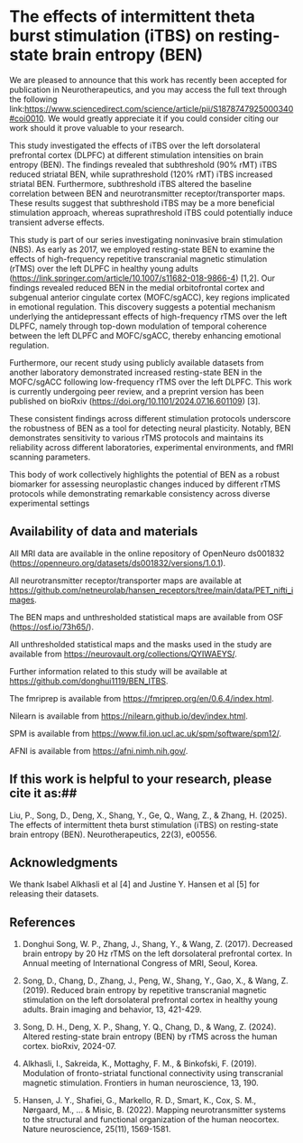 # The effects of intermittent theta burst stimulation (iTBS) on resting-state brain entropy (BEN)

We are pleased to announce that this work has recently been accepted for publication in Neurotherapeutics, and you may access the full text through the following link:https://www.sciencedirect.com/science/article/pii/S1878747925000340#coi0010. We would greatly appreciate it if you could consider citing our work should it prove valuable to your research.

This study investigated the effects of iTBS over the left dorsolateral prefrontal cortex (DLPFC) at different stimulation intensities on brain entropy (BEN). The findings revealed that subthreshold (90% rMT) iTBS reduced striatal BEN, while suprathreshold  (120% rMT) iTBS increased striatal BEN. Furthermore, subthreshold iTBS altered the baseline correlation between BEN and neurotransmitter receptor/transporter maps. These results suggest that subthreshold iTBS may be a more beneficial stimulation approach, whereas suprathreshold iTBS could potentially induce transient adverse effects.

This study is part of our series investigating noninvasive brain stimulation (NBS). As early as 2017, we employed resting-state BEN to examine the effects of high-frequency repetitive transcranial magnetic stimulation (rTMS) over the left DLPFC in healthy young adults (https://link.springer.com/article/10.1007/s11682-018-9866-4) [1,2]. Our findings revealed reduced BEN in the medial orbitofrontal cortex and subgenual anterior cingulate cortex (MOFC/sgACC), key regions implicated in emotional regulation. This discovery suggests a potential mechanism underlying the antidepressant effects of high-frequency rTMS over the left DLPFC, namely through top-down modulation of temporal coherence between the left DLPFC and MOFC/sgACC, thereby enhancing emotional regulation.

Furthermore, our recent study using publicly available datasets from another laboratory demonstrated increased resting-state BEN in the MOFC/sgACC following low-frequency rTMS over the left DLPFC. This work is currently undergoing peer review, and a preprint version has been published on bioRxiv (https://doi.org/10.1101/2024.07.16.601109) [3].

These consistent findings across different stimulation protocols underscore the robustness of BEN as a tool for detecting neural plasticity. Notably, BEN demonstrates sensitivity to various rTMS protocols and maintains its reliability across different laboratories, experimental environments, and fMRI scanning parameters.

This body of work collectively highlights the potential of BEN as a robust biomarker for assessing neuroplastic changes induced by different rTMS protocols while demonstrating remarkable consistency across diverse experimental settings


## Availability of data and materials ##

All MRI data are available in the online repository of OpenNeuro ds001832 (https://openneuro.org/datasets/ds001832/versions/1.0.1).

All neurotransmitter receptor/transporter maps are available at https://github.com/netneurolab/hansen_receptors/tree/main/data/PET_nifti_images.

The BEN maps and unthresholded statistical maps are available from OSF (https://osf.io/73h65/).

All unthresholded statistical maps and the masks used in the study are available from https://neurovault.org/collections/QYIWAEYS/.

Further information related to this study will be available at https://github.com/donghui1119/BEN_ITBS.

The fmriprep is available from https://fmriprep.org/en/0.6.4/index.html.

Nilearn is available from https://nilearn.github.io/dev/index.html. 

SPM is available from https://www.fil.ion.ucl.ac.uk/spm/software/spm12/.

AFNI is available from https://afni.nimh.nih.gov/.



## If this work is helpful to your research, please cite it as:##

Liu, P., Song, D., Deng, X., Shang, Y., Ge, Q., Wang, Z., & Zhang, H. (2025). The effects of intermittent theta burst stimulation (iTBS) on resting-state brain entropy (BEN). Neurotherapeutics, 22(3), e00556.


## Acknowledgments ##

We thank Isabel Alkhasli et al [4] and Justine Y. Hansen et al [5] for releasing their datasets.

## References ##

1. Donghui Song, W. P., Zhang, J., Shang, Y., & Wang, Z. (2017). Decreased brain entropy by 20 Hz rTMS on the left dorsolateral prefrontal cortex. In Annual meeting of International Congress of MRI, Seoul, Korea.

2. Song, D., Chang, D., Zhang, J., Peng, W., Shang, Y., Gao, X., & Wang, Z. (2019). Reduced brain entropy by repetitive transcranial magnetic stimulation on the left dorsolateral prefrontal cortex in healthy young adults. Brain imaging and behavior, 13, 421-429.

3. Song, D. H., Deng, X. P., Shang, Y. Q., Chang, D., & Wang, Z. (2024). Altered resting-state brain entropy (BEN) by rTMS across the human cortex. bioRxiv, 2024-07.
 
4. Alkhasli, I., Sakreida, K., Mottaghy, F. M., & Binkofski, F. (2019). Modulation of fronto-striatal functional connectivity using transcranial magnetic stimulation. Frontiers in human neuroscience, 13, 190.
 
5. Hansen, J. Y., Shafiei, G., Markello, R. D., Smart, K., Cox, S. M., Nørgaard, M., ... & Misic, B. (2022). Mapping neurotransmitter systems to the structural and functional organization of the human neocortex. Nature neuroscience, 25(11), 1569-1581.


